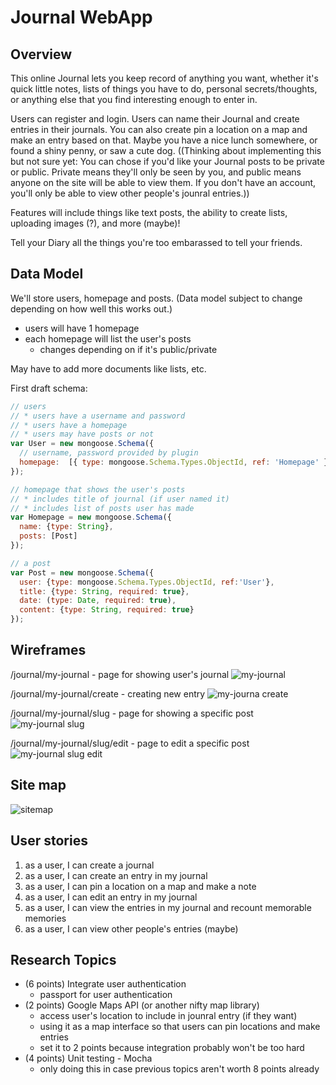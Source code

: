 # Journal WebApp
## Overview
This online Journal lets you keep record of anything you want, whether it's quick little notes, lists of things you have to do, personal secrets/thoughts, or anything else that you find interesting enough to enter in.

Users can register and login. Users can name their Journal and create entries in their journals. You can also create pin a location on a map and make an entry based on that. Maybe you have a nice lunch somewhere, or found a shiny penny, or saw a cute dog.
((Thinking about implementing this but not sure yet: You can chose if you'd like your Journal posts to be private or public. Private means they'll only be seen by you, and public means anyone on the site will be able to view them. If you don't have an account, you'll only be able to view other people's jounral entries.))

Features will include things like text posts, the ability to create lists, uploading images (?), and more (maybe)!

Tell your Diary all the things you're too embarassed to tell your friends.
## Data Model
We'll store users, homepage and posts. (Data model subject to change depending on how well this works out.)
* users will have 1 homepage
* each homepage will list the user's posts
  * changes depending on if it's public/private
  
May have to add more documents like lists, etc.

First draft schema:

```javascript
// users
// * users have a username and password
// * users have a homepage
// * users may have posts or not
var User = new mongoose.Schema({
  // username, password provided by plugin
  homepage:  [{ type: mongoose.Schema.Types.ObjectId, ref: 'Homepage' }]
});

// homepage that shows the user's posts
// * includes title of journal (if user named it)
// * includes list of posts user has made
var Homepage = new mongoose.Schema({
  name: {type: String},
  posts: [Post]
});

// a post
var Post = new mongoose.Schema({
  user: {type: mongoose.Schema.Types.ObjectId, ref:'User'},
  title: {type: String, required: true},
  date: (type: Date, required: true),
  content: {type: String, required: true}
});
```

## Wireframes
/journal/my-journal - page for showing user's journal
![my-journal](documentation/three.png)

/journal/my-journal/create - creating new entry
![my-journa create](documentation/one.png)

/journal/my-journal/slug - page for showing a specific post
![my-journal slug](documentation/four.png)

/journal/my-journal/slug/edit - page to edit a specific post
![my-journal slug edit](documentation/two.png)

## Site map
![sitemap](documentation/sitemap.png)

## User stories

1. as a user, I can create a journal
2. as a user, I can create an entry in my journal
2. as a user, I can pin a location on a map and make a note
3. as a user, I can edit an entry in my journal
4. as a user, I can view the entries in my journal and recount memorable memories
5. as a user, I can view other people's entries (maybe)

## Research Topics

* (6 points) Integrate user authentication
    * passport for user authentication
* (2 points) Google Maps API (or another nifty map library)
    * access user's location to include in jounral entry (if they want)
    * using it as a map interface so that users can pin locations and make entries
    * set it to 2 points because integration probably won't be too hard
* (4 points) Unit testing - Mocha
    * only doing this in case previous topics aren't worth 8 points already


